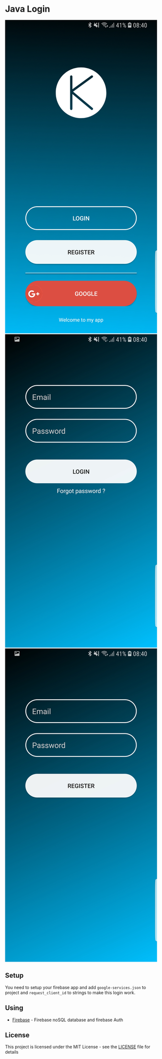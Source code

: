 # Java Login

![main|small](readmeImages/1.jpg) ![login|small](readmeImages/2.jpg) ![register|small](readmeImages/3.jpg)

## Setup

You need to setup your firebase app and add ```google-services.json``` to project and ```request_client_id``` to strings
 to make this login work.


## Using

* [Firebase](https://firebase.google.com/) - Firebase noSQL database and firebase Auth

## License

This project is licensed under the MIT License - see the [LICENSE](https://github.com/kubekbreha/AndroidAppParts/blob/master/LICENCE) file for details
